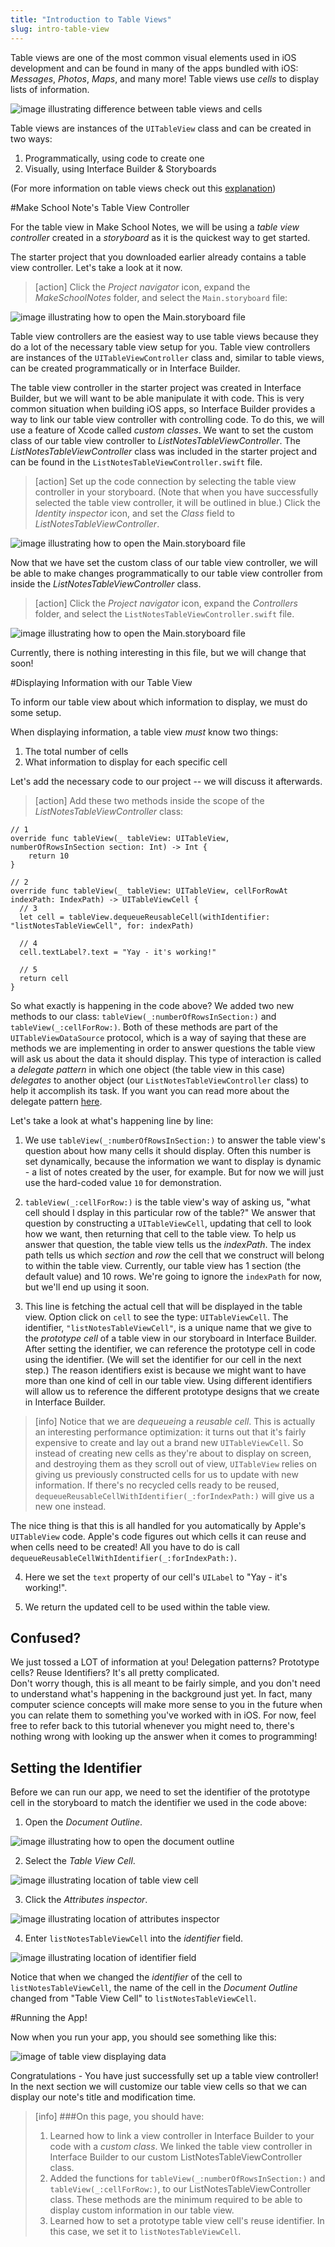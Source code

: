 ```yaml
---
title: "Introduction to Table Views"
slug: intro-table-view
---
```


Table views are one of the most common visual elements used in iOS development and can be found in many of the apps bundled with iOS: *Messages*, *Photos*, *Maps*, and many more! Table views use *cells* to display lists of information.

![image illustrating difference between table views and cells](./images/tableview-vs-cell.png)

Table views are instances of the `UITableView` class and can be created in two ways:

1. Programmatically, using code to create one
2. Visually, using Interface Builder & Storyboards

(For more information on table views check out this [explanation](https://www.makeschool.com/tutorials/swift-concepts-explained/table-views))

#Make School Note's Table View Controller

For the table view in Make School Notes, we will be using a *table view controller* created in a *storyboard* as it is the quickest way to get started.

The starter project that you downloaded earlier already contains a table view controller. Let's take a look at it now.

> [action]
Click the *Project navigator* icon, expand the *MakeSchoolNotes* folder, and select the `Main.storyboard` file:
>
![image illustrating how to open the Main.storyboard file](./images/open-main-storyboard.png)

Table view controllers are the easiest way to use table views because they do a lot of the necessary table view setup for you. Table view controllers are instances of the `UITableViewController` class and, similar to table views, can be created programmatically or in Interface Builder.

The table view controller in the starter project was created in Interface Builder, but we will want to be able manipulate it with code. This is very common situation when building iOS apps, so Interface Builder provides a way to link our table view controller with controlling code. To do this, we will use a feature of Xcode called *custom classes*. We want to set the custom class of our table view controller to *ListNotesTableViewController*. The *ListNotesTableViewController* class was included in the starter project and can be found in the `ListNotesTableViewController.swift` file.

> [action]
Set up the code connection by selecting the table view controller in your storyboard. (Note that when you have successfully selected the table view controller, it will be outlined in blue.) Click the *Identity inspector* icon, and set the *Class* field to *ListNotesTableViewController*.
>
![image illustrating how to open the Main.storyboard file](./images/code-connection.png)

Now that we have set the custom class of our table view controller, we will be able to make changes programmatically to our table view controller from inside the *ListNotesTableViewController* class.

> [action]
Click the *Project navigator* icon, expand the *Controllers* folder, and select the `ListNotesTableViewController.swift` file.
>
![image illustrating how to open the Main.storyboard file](./images/ListNotesTableViewController.png)

Currently, there is nothing interesting in this file, but we will change that soon!

#Displaying Information with our Table View

To inform our table view about which information to display, we must do some setup.

When displaying information, a table view *must* know two things:

1. The total number of cells
2. What information to display for each specific cell

Let's add the necessary code to our project -- we will discuss it afterwards.

> [action]
Add these two methods inside the scope of the *ListNotesTableViewController* class:
>
    // 1
    override func tableView(_ tableView: UITableView, numberOfRowsInSection section: Int) -> Int {
        return 10
    }
>   
    // 2
    override func tableView(_ tableView: UITableView, cellForRowAt indexPath: IndexPath) -> UITableViewCell {
      // 3
      let cell = tableView.dequeueReusableCell(withIdentifier: "listNotesTableViewCell", for: indexPath)
>   
      // 4
      cell.textLabel?.text = "Yay - it's working!"
>
      // 5
      return cell
    }

So what exactly is happening in the code above? We added two new methods to our class: `tableView(_:numberOfRowsInSection:)` and `tableView(_:cellForRow:)`. Both of these methods are part of the `UITableViewDataSource` protocol, which is a way of saying that these are methods we are implementing in order to answer questions the table view will ask us about the data it should display. This type of interaction is called a *delegate pattern* in which one object (the table view in this case) *delegates* to another object (our `ListNotesTableViewController` class) to help it accomplish its task. If you want you can read more about the delegate pattern [here](https://www.makeschool.com/tutorials/swift-concepts-explained/delegates).

Let's take a look at what's happening line by line:

1. We use `tableView(_:numberOfRowsInSection:)` to answer the table view's question about how many cells it should display. Often this number is set dynamically, because the information we want to display is dynamic - a list of notes created by the user, for example. But for now we will just use the hard-coded value `10` for demonstration.

2. `tableView(_:cellForRow:)` is the table view's way of asking us, "what cell should I dsplay in this particular row of the table?"  We answer that question by constructing a `UITableViewCell`, updating that cell to look how we want, then returning that cell to the table view. To help us answer that question, the table view tells us the *indexPath*. The index path tells us which *section* and *row* the cell that we construct will belong to within the table view. Currently, our table view has 1 section (the default value) and 10 rows. We're going to ignore the `indexPath` for now, but we'll end up using it soon.

3. This line is fetching the actual cell that will be displayed in the table view. Option click on `cell` to see the type: `UITableViewCell`. The identifier, `"listNotesTableViewCell"`, is a unique name that we give to the *prototype cell* of a table view in our storyboard in Interface Builder. After setting the identifier, we can reference the prototype cell in code using the identifier. (We will set the identifier for our cell in the next step.) The reason identifiers exist is because we might want to have more than one kind of cell in our table view. Using different identifiers will allow us to reference the different prototype designs that we create in Interface Builder.
> [info]
> Notice that we are *dequeueing* a *reusable cell*. This is actually an interesting performance optimization: it turns out that it's fairly expensive to create and lay out a brand new `UITableViewCell`. So instead of creating new cells as they're about to display on screen, and destroying them as they scroll out of view, `UITableView` relies on giving us previously constructed cells for us to update with new information. If there's no recycled cells ready to be reused, `dequeueReusableCellWithIdentifier(_:forIndexPath:)` will give us a new one instead.
>
The nice thing is that this is all handled for you automatically by Apple's `UITableView` code. Apple's code figures out which cells it can reuse and when cells need to be created! All you have to do is call `dequeueReusableCellWithIdentifier(_:forIndexPath:)`.

4. Here we set the `text` property of our cell's `UILabel` to "Yay - it's working!".

5. We return the updated cell to be used within the table view.

## Confused?
We just tossed a LOT of information at you! Delegation patterns? Prototype cells? Reuse Identifiers? It's all pretty complicated.
<br>
Don't worry though, this is all meant to be fairly simple, and you don't need to understand what's happening in the background just yet. In fact, many computer science concepts will make more sense to you in the future when you can relate them to something you've worked with in iOS. For now, feel free to refer back to this tutorial whenever you might need to, there's nothing wrong with looking up the answer when it comes to programming!
<br>
## Setting the Identifier

Before we can run our app, we need to set the identifier of the prototype cell in the storyboard to match the identifier we used in the code above:

1. Open the *Document Outline*.

  ![image illustrating how to open the document outline](./images/document-outline.png)

2. Select the *Table View Cell*.

  ![image illustrating location of table view cell](./images/tableViewCell.png)

3. Click the *Attributes inspector*.

  ![image illustrating location of attributes inspector](./images/attributes-inspector.png)

4. Enter `listNotesTableViewCell` into the *identifier* field.

  ![image illustrating location of identifier field](./images/identifier.png)

Notice that when we changed the *identifier* of the cell to `listNotesTableViewCell`, the name of the cell in the *Document Outline* changed from "Table View Cell" to `listNotesTableViewCell`.

#Running the App!

Now when you run your app, you should see something like this:

![image of table view displaying data](./images/table-view-with-data.png)

Congratulations - You have just successfully set up a table view controller! In the next section we will customize our table view cells so that we can display our note's title and modification time.


>[info]
>###On this page, you should have:
>
>1. Learned how to link a view controller in Interface Builder to your code with a *custom class*. We linked the table view controller in Interface Builder to our custom ListNotesTableViewController class.
>2. Added the functions for `tableView(_:numberOfRowsInSection:)` and `tableView(_:cellForRow:)`, to our ListNotesTableViewController class. These methods are the minimum required to be able to display custom information in our table view.
>3. Learned how to set a prototype table view cell's reuse identifier. In this case, we set it to `listNotesTableViewCell`.
